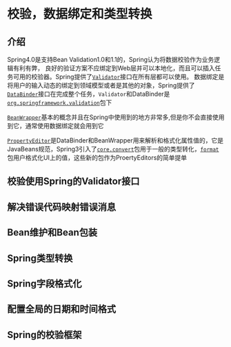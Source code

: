 # 校验，数据绑定和类型转换

## 介绍

Spring4.0是支持Bean Validation1.0和1.1的，Spring认为将数据校验作为业务逻辑有利有弊，  良好的验证方案不应绑定到Web层并可以本地化，而且可以插入任务可用的校验器。Spring提供了[`Validator`](https://docs.spring.io/spring/docs/4.3.19.RELEASE/javadoc-api/org/springframework/validation/Validator.html)接口在所有层都可以使用。
数据绑定是将用户的输入动态的绑定到领域模型或者是其他的对象，Spring提供了[`DataBinder`](https://docs.spring.io/spring/docs/4.3.19.RELEASE/javadoc-api/org/springframework/validation/DataBinder.html)接口在完成整个任务，`Validator`和DataBinder是[`org.springframework.validation`](https://docs.spring.io/spring/docs/4.3.19.RELEASE/javadoc-api/org/springframework/validation/package-summary.html)包下

[`BeanWrapper`](https://docs.spring.io/spring/docs/4.3.19.RELEASE/javadoc-api/org/springframework/beans/BeanWrapper.html)基本的概念并且在Spring中使用到的地方非常多,但是你不会直接使用到它，通常使用数据绑定就会用到它

[`PropertyEditor`](https://docs.oracle.com/javase/7/docs/api/java/beans/PropertyEditor.html)是DataBinder和BeanWrapper用来解析和格式化属性值的，它是JavaBeans规范，Spring3引入了[`core.convert`](https://docs.spring.io/spring/docs/4.3.19.RELEASE/javadoc-api/org/springframework/core/convert/package-summary.html)包用于一般的类型转化，[`format`](https://docs.spring.io/spring/docs/4.3.19.RELEASE/javadoc-api/org/springframework/format/package-summary.html)包用户格式化UI上的值，这些新的包作为ProertyEditors的简单提单

## 校验使用Spring的Validator接口


## 解决错误代码映射错误消息

## Bean维护和Bean包装

## Spring类型转换

## Spring字段格式化

## 配置全局的日期和时间格式

## Spring的校验框架